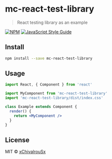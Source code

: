 # mc-react-test-library

> React testing library as an example

[![NPM](https://img.shields.io/npm/v/mc-react-test-library.svg)](https://www.npmjs.com/package/mc-react-test-library) [![JavaScript Style Guide](https://img.shields.io/badge/code_style-standard-brightgreen.svg)](https://standardjs.com)

## Install

```bash
npm install --save mc-react-test-library
```

## Usage

```jsx
import React, { Component } from 'react'

import MyComponent from 'mc-react-test-library'
import 'mc-react-test-library/dist/index.css'

class Example extends Component {
  render() {
    return <MyComponent />
  }
}
```

## License

MIT © [xChivalrouSx](https://github.com/xChivalrouSx)
